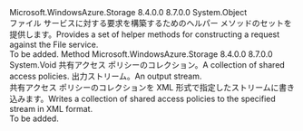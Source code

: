 <Type Name="FileRequest" FullName="Microsoft.WindowsAzure.Storage.File.Protocol.FileRequest">
  <TypeSignature Language="C#" Value="public static class FileRequest" />
  <TypeSignature Language="ILAsm" Value=".class public auto ansi abstract sealed beforefieldinit FileRequest extends System.Object" />
  <TypeSignature Language="DocId" Value="T:Microsoft.WindowsAzure.Storage.File.Protocol.FileRequest" />
  <TypeSignature Language="VB.NET" Value="Public Class FileRequest" />
  <TypeSignature Language="F#" Value="type FileRequest = class" />
  <AssemblyInfo>
    <AssemblyName>Microsoft.WindowsAzure.Storage</AssemblyName>
    <AssemblyVersion>8.4.0.0</AssemblyVersion>
    <AssemblyVersion>8.7.0.0</AssemblyVersion>
  </AssemblyInfo>
  <Base>
    <BaseTypeName>System.Object</BaseTypeName>
  </Base>
  <Interfaces />
  <Docs>
    <summary>
            <span data-ttu-id="d4454-101">ファイル サービスに対する要求を構築するためのヘルパー メソッドのセットを提供します。</span><span class="sxs-lookup"><span data-stu-id="d4454-101">Provides a set of helper methods for constructing a request against the File service.</span></span>
            </summary>
    <remarks>To be added.</remarks>
  </Docs>
  <Members>
    <Member MemberName="WriteSharedAccessIdentifiers">
      <MemberSignature Language="C#" Value="public static void WriteSharedAccessIdentifiers (Microsoft.WindowsAzure.Storage.File.SharedAccessFilePolicies sharedAccessPolicies, System.IO.Stream outputStream);" />
      <MemberSignature Language="ILAsm" Value=".method public static hidebysig void WriteSharedAccessIdentifiers(class Microsoft.WindowsAzure.Storage.File.SharedAccessFilePolicies sharedAccessPolicies, class System.IO.Stream outputStream) cil managed" />
      <MemberSignature Language="DocId" Value="M:Microsoft.WindowsAzure.Storage.File.Protocol.FileRequest.WriteSharedAccessIdentifiers(Microsoft.WindowsAzure.Storage.File.SharedAccessFilePolicies,System.IO.Stream)" />
      <MemberSignature Language="VB.NET" Value="Public Shared Sub WriteSharedAccessIdentifiers (sharedAccessPolicies As SharedAccessFilePolicies, outputStream As Stream)" />
      <MemberSignature Language="F#" Value="static member WriteSharedAccessIdentifiers : Microsoft.WindowsAzure.Storage.File.SharedAccessFilePolicies * System.IO.Stream -&gt; unit" Usage="Microsoft.WindowsAzure.Storage.File.Protocol.FileRequest.WriteSharedAccessIdentifiers (sharedAccessPolicies, outputStream)" />
      <MemberType>Method</MemberType>
      <AssemblyInfo>
        <AssemblyName>Microsoft.WindowsAzure.Storage</AssemblyName>
        <AssemblyVersion>8.4.0.0</AssemblyVersion>
        <AssemblyVersion>8.7.0.0</AssemblyVersion>
      </AssemblyInfo>
      <ReturnValue>
        <ReturnType>System.Void</ReturnType>
      </ReturnValue>
      <Parameters>
        <Parameter Name="sharedAccessPolicies" Type="Microsoft.WindowsAzure.Storage.File.SharedAccessFilePolicies" />
        <Parameter Name="outputStream" Type="System.IO.Stream" />
      </Parameters>
      <Docs>
        <param name="sharedAccessPolicies"><span data-ttu-id="d4454-102">共有アクセス ポリシーのコレクション。</span><span class="sxs-lookup"><span data-stu-id="d4454-102">A collection of shared access policies.</span></span></param>
        <param name="outputStream"><span data-ttu-id="d4454-103">出力ストリーム。</span><span class="sxs-lookup"><span data-stu-id="d4454-103">An output stream.</span></span></param>
        <summary>
            <span data-ttu-id="d4454-104">共有アクセス ポリシーのコレクションを XML 形式で指定したストリームに書き込みます。</span><span class="sxs-lookup"><span data-stu-id="d4454-104">Writes a collection of shared access policies to the specified stream in XML format.</span></span>
            </summary>
        <remarks>To be added.</remarks>
      </Docs>
    </Member>
  </Members>
</Type>